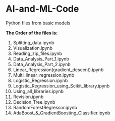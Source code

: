 # AI-and-ML-Code
Python files from basic models

**The Order of the files is:**

1. Splitting_data.ipynb
2. Visualization.ipynb
3. Reading_zip_files.ipynb
4. Data_Analysis_Part_1.ipynb
5. Data_Analysis_Part_2.ipynb
6. Linear_Regression(gradient_descent).ipynb
7. Multi_linear_regression.ipynb
8. Logistic_Regression.ipynb
9. Logistic_Regression_using_Scikit_library.ipynb
10. Using_all_libraries.ipynb
11. Revision.ipynb
12. Decision_Tree.ipynb
13. RandomForestRegressor.ipynb
14. AdaBoost_&_GradientBoosting_Classifier.ipynb
